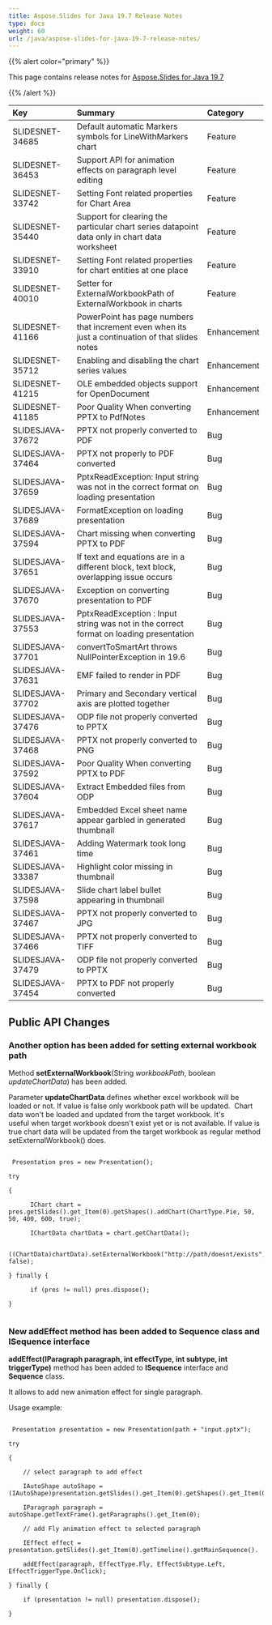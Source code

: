 ```yaml
---
title: Aspose.Slides for Java 19.7 Release Notes
type: docs
weight: 60
url: /java/aspose-slides-for-java-19-7-release-notes/
---
```


{{% alert color="primary" %}} 

This page contains release notes for [Aspose.Slides for Java 19.7](https://repository.aspose.com/webapp/#/artifacts/browse/tree/General/repo/com/aspose/aspose-slides)

{{% /alert %}} 

|**Key**|**Summary**|**Category**|
| :- | :- | :- |
|SLIDESNET-34685|Default automatic Markers symbols for LineWithMarkers chart|Feature|
|SLIDESNET-36453|Support API for animation effects on paragraph level editing|Feature|
|SLIDESNET-33742|Setting Font related properties for Chart Area|Feature|
|SLIDESNET-35440|Support for clearing the particular chart series datapoint data only in chart data worksheet|Feature|
|SLIDESNET-33910|Setting Font related properties for chart entities at one place|Feature|
|SLIDESNET-40010|Setter for ExternalWorkbookPath of ExternalWorkbook in charts|Feature|
|SLIDESNET-41166|PowerPoint has page numbers that increment even when its just a continuation of that slides notes|Enhancement|
|SLIDESNET-35712|Enabling and disabling the chart series values|Enhancement|
|SLIDESNET-41215|OLE embedded objects support for OpenDocument|Enhancement|
|SLIDESNET-41185|Poor Quality When converting PPTX to PdfNotes|Enhancement|
|SLIDESJAVA-37672|PPTX not properly converted to PDF|Bug|
|SLIDESJAVA-37464|PPTX not properly to PDF converted|Bug|
|SLIDESJAVA-37659|PptxReadException: Input string was not in the correct format on loading presentation|Bug|
|SLIDESJAVA-37689|FormatException on loading presentation|Bug|
|SLIDESJAVA-37594|Chart missing when converting PPTX to PDF|Bug|
|SLIDESJAVA-37651|If text and equations are in a different block, text block, overlapping issue occurs|Bug|
|SLIDESJAVA-37670|Exception on converting presentation to PDF|Bug|
|SLIDESJAVA-37553|PptxReadException : Input string was not in the correct format on loading presentation|Bug|
|SLIDESJAVA-37701|convertToSmartArt throws NullPointerException in 19.6|Bug|
|SLIDESJAVA-37631|EMF failed to render in PDF|Bug|
|SLIDESJAVA-37702|Primary and Secondary vertical axis are plotted together|Bug|
|SLIDESJAVA-37476|ODP file not properly converted to PPTX|Bug|
|SLIDESJAVA-37468|PPTX not properly converted to PNG|Bug|
|SLIDESJAVA-37592|Poor Quality When converting PPTX to PDF|Bug|
|SLIDESJAVA-37604|Extract Embedded files from ODP|Bug|
|SLIDESJAVA-37617|Embedded Excel sheet name appear garbled in generated thumbnail|Bug|
|SLIDESJAVA-37461|Adding Watermark took long time|Bug|
|SLIDESJAVA-33387|Highlight color missing in thumbnail|Bug|
|SLIDESJAVA-37598|Slide chart label bullet appearing in thumbnail|Bug|
|SLIDESJAVA-37467|PPTX not properly converted to JPG|Bug|
|SLIDESJAVA-37466|PPTX not properly converted to TIFF|Bug|
|SLIDESJAVA-37479|ODP file not properly converted to PPTX|Bug|
|SLIDESJAVA-37454|PPTX to PDF not properly converted|Bug|
## **Public API Changes**
### **Another option has been added for setting external workbook path**
Method **setExternalWorkbook**(String *workbookPath*, boolean *updateChartData*) has been added. 

Parameter **updateChartData** defines whether excel workbook will be loaded or not. If value is false only workbook path will be updated.  Chart data won't be loaded and updated from the target workbook. It's useful when target workbook doesn't exist yet or is not available. If value is true chart data will be updated from the target workbook as regular method setExternalWorkbook() does.



```

 Presentation pres = new Presentation();

try

{

      IChart chart = pres.getSlides().get_Item(0).getShapes().addChart(ChartType.Pie, 50, 50, 400, 600, true);

      IChartData chartData = chart.getChartData();

      ((ChartData)chartData).setExternalWorkbook("http://path/doesnt/exists", false);

} finally {

      if (pres != null) pres.dispose();

}


```


### **New addEffect method has been added to Sequence class and ISequence interface**
**addEffect(IParagraph paragraph, int effectType, int subtype, int triggerType)** method has been added to **ISequence** interface and **Sequence** class.

It allows to add new animation effect for single paragraph.

Usage example:



```

 Presentation presentation = new Presentation(path + "input.pptx");

try

{

    // select paragraph to add effect

    IAutoShape autoShape = (IAutoShape)presentation.getSlides().get_Item(0).getShapes().get_Item(0);

    IParagraph paragraph = autoShape.getTextFrame().getParagraphs().get_Item(0);

    // add Fly animation effect to selected paragraph

    IEffect effect = presentation.getSlides().get_Item(0).getTimeline().getMainSequence().

    addEffect(paragraph, EffectType.Fly, EffectSubtype.Left, EffectTriggerType.OnClick);

} finally {

    if (presentation != null) presentation.dispose();

}

```




